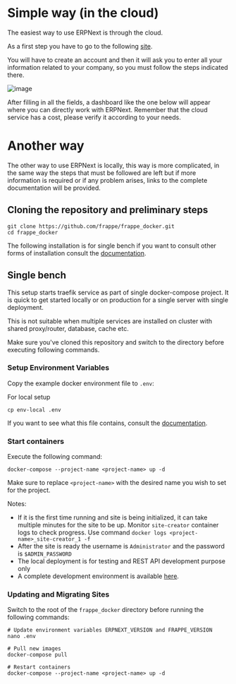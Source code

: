# Simple way (in the cloud)

The easiest way to use ERPNext is through the cloud.

As a first step you have to go to the following [site](https://frappecloud.com/signup?via=).

You will have to create an account and then it will ask you to enter all your information related to your company, so you must follow the steps indicated there.

![image](https://user-images.githubusercontent.com/49212229/116193781-8005e380-a6f5-11eb-9b19-c33acd3d681a.png)

After filling in all the fields, a dashboard like the one below will appear where you can directly work with ERPNext.
Remember that the cloud service has a cost, please verify it according to your needs.

# Another way

The other way to use ERPNext is locally, this way is more complicated, in the same way the steps that must be followed are left but if more information is required or if any problem arises, links to the complete documentation will be provided.

## Cloning the repository and preliminary steps

```
git clone https://github.com/frappe/frappe_docker.git
cd frappe_docker
```

The following installation is for single bench if you want to consult other forms of installation consult the [documentation](https://github.com/frappe/frappe_docker).

## Single bench

This setup starts traefik service as part of single docker-compose project. It is quick to get started locally or on production for a single server with single deployment.

This is not suitable when multiple services are installed on cluster with shared proxy/router, database, cache etc.

Make sure you've cloned this repository and switch to the directory before executing following commands.

### Setup Environment Variables

Copy the example docker environment file to `.env`:

For local setup
```
cp env-local .env
```
If you want to see what this file contains, consult the [documentation](https://github.com/frappe/frappe_docker/blob/develop/docs/single-bench.md).

### Start containers

Execute the following command:

```
docker-compose --project-name <project-name> up -d
```
Make sure to replace `<project-name>` with the desired name you wish to set for the project.

Notes:

* If it is the first time running and site is being initialized, it can take multiple minutes for the site to be up. Monitor `site-creator` container logs to check progress. Use command `docker logs <project-name>_site-creator_1 -f`
* After the site is ready the username is `Administrator` and the password is `$ADMIN_PASSWORD`
* The local deployment is for testing and REST API development purpose only
* A complete development environment is available [here](https://github.com/frappe/frappe_docker/tree/develop/development).

### Updating and Migrating Sites

Switch to the root of the `frappe_docker` directory before running the following commands:
```
# Update environment variables ERPNEXT_VERSION and FRAPPE_VERSION
nano .env

# Pull new images
docker-compose pull

# Restart containers
docker-compose --project-name <project-name> up -d
```
